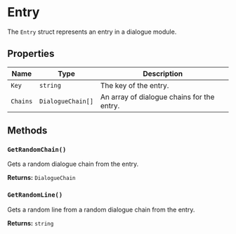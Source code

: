 # Entry

The `Entry` struct represents an entry in a dialogue module.

## Properties

| Name | Type | Description |
| --- | --- | --- |
| `Key` | `string` | The key of the entry. |
| `Chains` | `DialogueChain[]` | An array of dialogue chains for the entry. |

## Methods

### `GetRandomChain()`

Gets a random dialogue chain from the entry.

**Returns:** `DialogueChain`

### `GetRandomLine()`

Gets a random line from a random dialogue chain from the entry.

**Returns:** `string`
